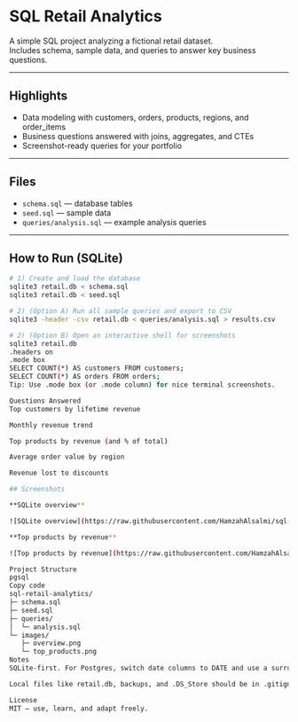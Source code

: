 # SQL Retail Analytics

A simple SQL project analyzing a fictional retail dataset.  
Includes schema, sample data, and queries to answer key business questions.

---

## Highlights
- Data modeling with customers, orders, products, regions, and order_items
- Business questions answered with joins, aggregates, and CTEs
- Screenshot-ready queries for your portfolio

---

## Files
- `schema.sql` — database tables  
- `seed.sql` — sample data  
- `queries/analysis.sql` — example analysis queries  

---

## How to Run (SQLite)

```bash
# 1) Create and load the database
sqlite3 retail.db < schema.sql
sqlite3 retail.db < seed.sql

# 2) (Option A) Run all sample queries and export to CSV
sqlite3 -header -csv retail.db < queries/analysis.sql > results.csv

# 2) (Option B) Open an interactive shell for screenshots
sqlite3 retail.db
.headers on
.mode box
SELECT COUNT(*) AS customers FROM customers;
SELECT COUNT(*) AS orders FROM orders;
Tip: Use .mode box (or .mode column) for nice terminal screenshots.

Questions Answered
Top customers by lifetime revenue

Monthly revenue trend

Top products by revenue (and % of total)

Average order value by region

Revenue lost to discounts

## Screenshots

**SQLite overview**

![SQLite overview](https://raw.githubusercontent.com/HamzahAlsalmi/sql-retail-analytics/main/images/overview.png)

**Top products by revenue**

![Top products by revenue](https://raw.githubusercontent.com/HamzahAlsalmi/sql-retail-analytics/main/images/top_products.png)

Project Structure
pgsql
Copy code
sql-retail-analytics/
├─ schema.sql
├─ seed.sql
├─ queries/
│  └─ analysis.sql
└─ images/
   ├─ overview.png
   └─ top_products.png
Notes
SQLite-first. For Postgres, switch date columns to DATE and use a surrogate BIGSERIAL for order_items.line_id.

Local files like retail.db, backups, and .DS_Store should be in .gitignore.

License
MIT — use, learn, and adapt freely.
